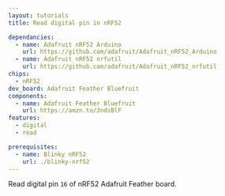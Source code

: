 ```yaml
---
layout: tutorials
title: Read digital pin in nRF52

dependancies:
  - name: Adafruit nRF52 Arduino
    url: https://github.com/adafruit/Adafruit_nRF52_Arduino
  - name: Adafruit nRF52 nrfutil
    url: https://github.com/adafruit/Adafruit_nRF52_nrfutil
chips:
  - nRF52
dev_board: Adafruit Feather Bluefruit
components:
  - name: Adafruit Feather Bluefruit
    url: https://amzn.to/3ndsBlF
features:
  - digital
  - read

prerequisites:
  - name: Blinky nRF52
    url: ./blinky-nrf52
---
```


Read digital pin `16` of nRF52 Adafruit Feather board.
